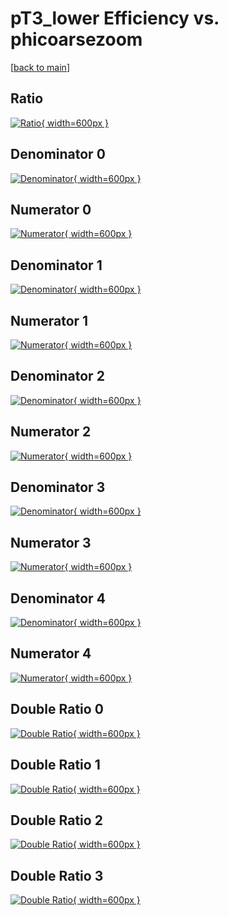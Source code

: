 # pT3_lower Efficiency vs. phicoarsezoom

[[back to main](./)]



## Ratio

[![Ratio](../mtv/var/pT3_lower_xtr_13_-1_eff_phicoarsezoom.png){ width=600px }](../mtv/var/pT3_lower_xtr_13_-1_eff_phicoarsezoom.pdf)

## Denominator 0

[![Denominator](../mtv/den/pT3_lower_xtr_13_-1_eff_phicoarsezoom_den0.png){ width=600px }](../mtv/den/pT3_lower_xtr_13_-1_eff_phicoarsezoom_den0.pdf)

## Numerator 0

[![Numerator](../mtv/num/pT3_lower_xtr_13_-1_eff_phicoarsezoom_num0.png){ width=600px }](../mtv/num/pT3_lower_xtr_13_-1_eff_phicoarsezoom_num0.pdf)

## Denominator 1

[![Denominator](../mtv/den/pT3_lower_xtr_13_-1_eff_phicoarsezoom_den1.png){ width=600px }](../mtv/den/pT3_lower_xtr_13_-1_eff_phicoarsezoom_den1.pdf)

## Numerator 1

[![Numerator](../mtv/num/pT3_lower_xtr_13_-1_eff_phicoarsezoom_num1.png){ width=600px }](../mtv/num/pT3_lower_xtr_13_-1_eff_phicoarsezoom_num1.pdf)

## Denominator 2

[![Denominator](../mtv/den/pT3_lower_xtr_13_-1_eff_phicoarsezoom_den2.png){ width=600px }](../mtv/den/pT3_lower_xtr_13_-1_eff_phicoarsezoom_den2.pdf)

## Numerator 2

[![Numerator](../mtv/num/pT3_lower_xtr_13_-1_eff_phicoarsezoom_num2.png){ width=600px }](../mtv/num/pT3_lower_xtr_13_-1_eff_phicoarsezoom_num2.pdf)

## Denominator 3

[![Denominator](../mtv/den/pT3_lower_xtr_13_-1_eff_phicoarsezoom_den3.png){ width=600px }](../mtv/den/pT3_lower_xtr_13_-1_eff_phicoarsezoom_den3.pdf)

## Numerator 3

[![Numerator](../mtv/num/pT3_lower_xtr_13_-1_eff_phicoarsezoom_num3.png){ width=600px }](../mtv/num/pT3_lower_xtr_13_-1_eff_phicoarsezoom_num3.pdf)

## Denominator 4

[![Denominator](../mtv/den/pT3_lower_xtr_13_-1_eff_phicoarsezoom_den4.png){ width=600px }](../mtv/den/pT3_lower_xtr_13_-1_eff_phicoarsezoom_den4.pdf)

## Numerator 4

[![Numerator](../mtv/num/pT3_lower_xtr_13_-1_eff_phicoarsezoom_num4.png){ width=600px }](../mtv/num/pT3_lower_xtr_13_-1_eff_phicoarsezoom_num4.pdf)

## Double Ratio 0

[![Double Ratio](../mtv/ratio/pT3_lower_xtr_13_-1_eff_phicoarsezoom_ratio0.png){ width=600px }](../mtv/ratio/pT3_lower_xtr_13_-1_eff_phicoarsezoom_ratio0.pdf)

## Double Ratio 1

[![Double Ratio](../mtv/ratio/pT3_lower_xtr_13_-1_eff_phicoarsezoom_ratio1.png){ width=600px }](../mtv/ratio/pT3_lower_xtr_13_-1_eff_phicoarsezoom_ratio1.pdf)

## Double Ratio 2

[![Double Ratio](../mtv/ratio/pT3_lower_xtr_13_-1_eff_phicoarsezoom_ratio2.png){ width=600px }](../mtv/ratio/pT3_lower_xtr_13_-1_eff_phicoarsezoom_ratio2.pdf)

## Double Ratio 3

[![Double Ratio](../mtv/ratio/pT3_lower_xtr_13_-1_eff_phicoarsezoom_ratio3.png){ width=600px }](../mtv/ratio/pT3_lower_xtr_13_-1_eff_phicoarsezoom_ratio3.pdf)

